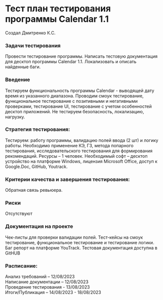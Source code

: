 # Тест план тестирования программы Calendar 1.1
Создал Дмитренко К.С.
### Задачи тестирования 
Провести тестирование программы. Написать тестовую документация для десктоп программы Calendar 1.1. Локализовать и описать найденные баги.
### Введение
Тестируем функциональность программы Calendar - выводящей дату время из указанного диапазона.
Проводим смоук тестирование, функциональное тестирование с позитивными и негативными проверками, тестирование UI, тестирование с учетом особенностей десктоп приложений.
Не тестируем безопасность, локализацию, нагрузку.

### Стратегия тестирования:
Тестируем: работу программы, валидацию полей ввода (2 шт) и логику работы. Необходимо применение КЭ, ГЗ, метода попарного тестирования, исследовательского тестирования для формирования рекомендаций. 
Ресурсы – 1 человек. Необходимый софт – десктоп устройство на платформе Windows, лицензия Microsoft Office, доступ к Google.Doc, GitHub, Youtrack. 

### Критерии качества и завершения тестирования: 
Обратная связь ревьюера.

### Риски 
Отсутствуют

### Документация на проекте 
Чек-листы для проверки валидации полей.
Тест-кейсы на смоук тестирование, функциональное тестирование и тестирование логики.
Баг репорт на платформе YouTrack.
Тестовая документация доступна в GitHUB

### Расписание:

Анализ требований – 12/08/2023  
Написание документации – 12/08/2023  
Проведение тестирования - 13/08/2023  
Итоги/Публикация – 14/08/2023 - 18/08/2023
